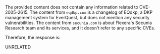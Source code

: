 The provided content does not contain any information related to CVE-2005-2615. The content from `eqdkp.com` is a changelog of EQdkp, a DKP management system for EverQuest, but does not mention any security vulnerabilities. The content from `secunia.com` is about Flexera's Secunia Research team and its services, and it doesn't refer to any specific CVEs.

Therefore, the response is:

UNRELATED